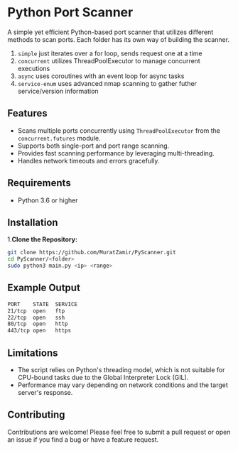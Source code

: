 # Python Port Scanner

A simple yet efficient Python-based port scanner that utilizes different methods to scan ports. Each folder has its own way of building the scanner.
1. `simple` just iterates over a for loop, sends request one at a time
2. `concurrent` utilizes ThreadPoolExecutor to manage concurrent executions
3. `async` uses coroutines with an event loop for async tasks
4. `service-enum` uses advanced nmap scanning to gather futher service/version information

## Features

- Scans multiple ports concurrently using `ThreadPoolExecutor` from the `concurrent.futures` module.
- Supports both single-port and port range scanning.
- Provides fast scanning performance by leveraging multi-threading.
- Handles network timeouts and errors gracefully.

## Requirements

- Python 3.6 or higher

## Installation

1.**Clone the Repository:**

   ```bash
   git clone https://github.com/MuratZamir/PyScanner.git
   cd PyScanner/<folder>
   sudo python3 main.py <ip> <range>
```

## Example Output

```bash
PORT    STATE  SERVICE
21/tcp  open   ftp
22/tcp  open   ssh
80/tcp  open   http
443/tcp open   https
```

## Limitations

- The script relies on Python's threading model, which is not suitable for CPU-bound tasks due to the Global Interpreter Lock (GIL).
- Performance may vary depending on network conditions and the target server's response.

## Contributing
Contributions are welcome! Please feel free to submit a pull request or open an issue if you find a bug or have a feature request.


